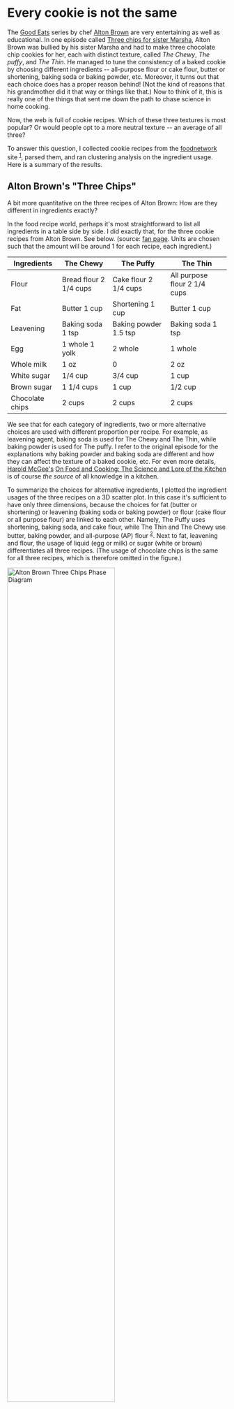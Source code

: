 # Every cookie is not the same

The [Good Eats](https://en.wikipedia.org/wiki/Good_Eats) series by chef [Alton Brown](https://en.wikipedia.org/wiki/Alton_Brown) are very entertaining as well as educational. In one episode called [Three chips for sister Marsha](http://www.foodnetwork.com/shows/good-eats/cl-series/three-chips-for-sister-marsha2.html), Alton Brown was bullied by his sister Marsha and had to make three chocolate chip cookies for her, each with distinct texture, called *The Chewy*, *The puffy*, and *The Thin*. He managed to tune the consistency of a baked cookie by choosing different ingredients -- all-purpose flour or cake flour, butter or shortening, baking soda or baking powder, etc. Moreover, it turns out that each choice does has a proper reason behind! (Not the kind of reasons that his grandmother did it that way or things like that.) Now to think of it, this is really one of the things that sent me down the path to chase science in home cooking.

Now, the web is full of cookie recipes. Which of these three textures is most popular? Or would people opt to a more neutral texture -- an average of all three?

To answer this question, I collected cookie recipes from the [foodnetwork](http://www.foodnetwork.com) site <sup>[1](#myfootnote1)</sup>, parsed them, and ran clustering analysis on the ingredient usage. Here is a summary of the results.

## Alton Brown's "Three Chips"

A bit more quantitative on the three recipes of Alton Brown: How are they different in ingredients exactly?

In the food recipe world, perhaps it's most straightforward to list all ingredients in a table side by side. I did exactly that, for the three cookie recipes from Alton Brown. See below. (source: [fan page](http://www.goodeatsfanpage.com/season3/cookie/cookietranscript.htm). Units are chosen such that the amount will be around 1 for each recipe, each ingredient.)


| Ingredients     | The Chewy              | The Puffy             | The Thin                     |
|-----------------|------------------------|-----------------------|------------------------------|
| Flour           | Bread flour 2 1/4 cups | Cake flour 2 1/4 cups | All purpose flour 2 1/4 cups |
| Fat             | Butter 1 cup           | Shortening 1 cup      | Butter 1 cup                 |
| Leavening       | Baking soda 1 tsp      | Baking powder 1.5 tsp | Baking soda 1 tsp            |
| Egg             | 1 whole 1 yolk         | 2 whole               | 1 whole                      |
| Whole milk      | 1 oz                   | 0                     | 2 oz                         |
| White sugar     | 1/4 cup                | 3/4 cup               | 1 cup                        |
| Brown sugar     | 1 1/4 cups             | 1 cup                 | 1/2 cup                      |
| Chocolate chips | 2 cups                 | 2 cups                | 2 cups                       |


We see that for each category of ingredients, two or more alternative choices are used with different proportion per recipe. For example, as leavening agent, baking soda is used for The Chewy and The Thin, while baking powder is used for The puffy. I refer to the original episode for the explanations why baking powder and baking soda are different and how they can affect the texture of a baked cookie, etc. For even more details, [Harold McGee's](http://www.curiouscook.com/) [On Food and Cooking: The Science and Lore of the Kitchen](https://www.amazon.com/Food-Cooking-Science-Lore-Kitchen/dp/0684800012) is of course *the source* of all knowledge in a kitchen.

To summarize the choices for alternative ingredients, I plotted the ingredient usages of the three recipes on a 3D scatter plot. In this case it's sufficient to have only three dimensions, because the choices for fat (butter or shortening) or leavening (baking soda or baking powder) or flour (cake flour or all purpose flour) are linked to each other. Namely, The Puffy uses shortening, baking soda, and cake flour, while The Thin and The Chewy use butter, baking powder, and all-purpose (AP) flour <sup>[2](#myfootnote2)</sup>. Next to fat, leavening and flour, the usage of liquid (egg or milk) or sugar (white or brown) differentiates all three recipes. (The usage of chocolate chips is the same for all three recipes, which is therefore omitted in the figure.)

<img src="../pics/ab_phasediagram_pct_scatter3d_label.png" alt="Alton Brown Three Chips Phase Diagram" style="width: 70%;"/>

**todo remake phase diagram**

In this visualization, these three recipes do look very different. But where would the other cookie recipes be on this plot? Will they cluster around one of these three points, or spread evenly in between?

## Recipe data collection and preprocessing

### Download web data
To fill the "phase diagram" of cookies with more data points, I downloaded the ingredient list of all chocolate chip cookie recipes from the foodnetwork website. This "filtering" is done by using the search function of the site itself, and it finds 1020 recipes.

### Parse the ingredients
The ingredient description is further parsed into a table of the actual ingredient, the amount used, and the unit. For example, a description like this:

> 2 1/2 sticks unsalted butter, at room temperature

is then parsed into three variables:

Ingredient | Amount | Unit
-----------|--------|--------
butter     |2.5     |stick

I then removed all recipes where the key ingredients miss either amount or unit. For example, one ingredient description is:

> 1/2 all-purpose flour

In this example, the author clearly made a typo and forgot to mention 1/2 *what* of all-purpose flour. Such entries are then removed.

After the clean up there are 848 recipes left.

### Percentage per ingredient category

With ingredient, amount, and unit in separate columns, I can easily converted all units per ingredient to be the same across recipes. The resulting table in a wide format have 15 "features" contains ingredients information, and it looks like this for the three Alton Brown recipes mentioned in the beginning:


Title | cakeflour.cup | flour.cup | butter.cup | shortening.cup | brownsugar.cup | sugar.cup | milk.cup | water.cup | egg.ge | eggwhite.ge | eggyolk.ge | bakingpowder.tsp | bakingsoda.tsp | chocolate.cup | cocoa.cup
----- | ----- | ----- | ----- | ----- | ----- | ----- | ----- | ----- | ----- | ----- | ----- | ----- | ----- | ----- | -----
The Chewy | NA | 2.4 | 1 | NA | 1.144 | 0.286 | 0.125 | NA | 1 | NA | 1 | NA | 1 | 2.004 | NA
The Puffy | 2.25 | NA | NA | 1 | 1 | 0.75 | NA | NA | 2 | NA | NA | 1.5 | NA | 2 | NA
The Thin | NA | 2.25 | 1 | NA | 0.5 | 1 | 0.25 | NA | 1 | NA | NA | NA | 1 | 2 | NA

With "prior knowledge" from the Good Eats episode, I know that various ingredients are in fact of the same category:

* Flour category: include cake flour, all-purpose flour

* Fat category: include butter, shortening

* Sugar category, include white sugar, brown sugar

* Leavening agent category, include baking soda, baking powder

* Liquid category, include milk, water, egg, egg yolk, egg white

* Egg category, include egg, egg yolk, egg white

I also know that the choice of alternative ingredients per category is, by science, important for distinguishing different cookies. I can then create new variables that represent exactly that, e.g. the percentage of butter usage over total fat usage. This means that if the value is 0, then butter is not used and only shortening is used, while if the value is 100%, only butter is used. If neither is used, I label it as -1.

The new variables for the three Alton Brown recipes look like this:

Title | All-purpose / flour total | Butter / Fat | White sugar / sugar | Baking soda / leavening | Egg / Liquid | Yolk / egg
----- | ----- | ----- | ----- | ----- | ----- | -----
The Chewy | 1.0 | 1.0 | 0.2 | 1.0 | 0.7 | 0.3
The Puffy | 0.0 | 0.0 | 0.4 | 0.0 | 1.0 | 0.0
The Thin | 1.0 | 1.0 | 0.7 | 1.0 | 0.5 | 0.0

These new variables then replace one variable per category since that information becomes redundant.

The percentage of ingredient usage per category is in fact very informative. Figure below shows the six new variables for all 848 recipes. From the top two rows (percentage of AP flour over total flour and butter over total fat), it's already clear the the majority of the recipes prefer AP flour instead cake flour, prefer butter instead of shortening. The choice of white sugar or brown sugar (row 3) is more often mixed, with a perference to white sugar.

It's almost tempting to conclude that the Puffy is not very popular. But flour and butter is not the full story. Plus, (1) comparing to cake flour, all-purpose flour may be more often present in the pantry since it's multi-purpose, (2) and butter is tastier than shortening, (3) and most people believe shortening is not as healty, etc. So other ingredients still need to be considered.

**todo center image. make responsive figure size**

**todo replace geom_tile by heatmap?**

<img src="../pics/ingredients.pct.geom_tile.png" alt="All recipes alternative ingredients percentage" style="width: 90%;"/>

A large area remain gray -- those are the recipes that does not use any of the ingredient choices. I bluntly decides that a recipe is not a cookie recipe if it doesn't use flour (sorry for the 5 recipes that uses oatmeal instead) and removed them from the data. This left me with 488 recipes.

### Normalize to servings

A cookie recipe may yield 10 cookies or 20 cookies. The next step I normalize per recipe, all ingredients to the flour usage -- using flour amount to represent servings. (The extra percentage variables don't need to be normalized.)

After both transformations (percentage and normalization), I also removed 22 duplicated recipes <sup>[3](#myfootnote3)</sup>.


### Compare ingredient variable with percentage variable

Main reason for choosing the transformed data (percentage) <sup>[4](#myfootnote4)</sup> over the normalized original data is that, with the transformed data, only 5 PC's are needed to explain 95% of the variability, while the original data needs 9 PCs.

<img src="../pics/df.pctRatio.noflyer.cluster.var.cov.png" alt="cumulative variance proportion, percentage per ingredients category" style="width: 50%;"/>

<img src="../pics/df.scale.var.cov.png" alt="cumulative variance proportion, ingredients as is" style="width: 50%;"/>


### Outlier removal

To further clean up the data, I calculated Mahalanobis distance and marked 5% (24 recipes) of the recipes with the highest Mahalanobis distance as "outlier" recipes.

To visualize the outliers detected, I plotted the first two PCA components (see figure below). The two components could explain around 40% of the variation -- mainly caused by the outliers. Well, French Meringue, or Baked Alaska, or Florentines, or Cheesecakes, are definitely not cookies.

<img src="../pics/outlier.cor.pc1.vs.pc2.text.png" alt="Outlier recipes" style="width: 60%;"/>

### Distribution of the variables

After outlier removal, I plotted histogram for each ingredient (normalized). For an explanation of the meaning of each variable, see section [Percentage per ingredient category](### Percentage per ingredient category)

<img src="../pics/df.pctRatio.noflyer.hist.free.png" alt="Histogram all ingredients" style="width: 90%;"/>

**todo replace figure title**

The top row are percentage of alternative ingredients. The bottom row are the ingredients normalized to servings (represented by flour usage) per recipe, further scaled by range over all recipes. From the histogram, we see that:

* All-purpose flour, butter, and egg are preferred choices for flour type, fat type, and liquid, respectively. And these variables are almost binary.

* Most recipes won't use egg yolks next to whole egg.

* The choices for white sugar or brown sugar, and baking soda or baking powder, are more balanced -- possibly because these two types of ingredients are less important.

* Around 100 recipes don't even use any leavening agent at all -- reasonable for a cookie.

* Egg whites and cocoa are also not popular ingredients for a cookie.

* The proportion of butter, white sugar, egg, and chocolate over flour (servings)) has quite some spread in the distribution. The data is however skewed because they are all positive numbers.

## Clustering analysis

### Number of clusters

I use k-means to cluster the recipes. From the figure below, we see that with more than 5 clusters, the percentage of variations explained does not increase that much any more. So the number of clusters is selected to be 5.

<img src="../pics/kmeans_p.exp_vs_centers.png" alt="K-means wss vs number of clusters" style="width: 50%;"/>

### Visualizing the clustering

PCA is a good way to visualize these 5 clusters.

<img src="../pics/df.pctRatio.noflyer.cluster.cov.pc1.vs.pc2.png" alt="PCA visualization of the clusters" style="width: 60%;"/>

Alternatively, [t-SNE](https://cran.r-project.org/web/packages/Rtsne/index.html) does even a better job at visualizing all data.

<img src="../pics/rtsne_seed36perp50seedkmeans19_5cluster.png" alt="t-SNE visualization of the clusters" style="width: 60%;"/>

Both recipes The Chewy and The Thin ended up to be in the same cluster (cluster 5). But in both visualizations, this cluster 5 is quite close to cluster 4 (where recipe The Puffy is in) and cluster 1. In addition, cluster 2 and 3 are quite distinct from the rest.


### Cluster centers

To look at recipes of the center of the clusters may also reveal what differentiates different clusters.

<img src="../pics/kmeans.centers.barplot.png" alt="visualize cluster centers" style="width: 80%;"/>

From the barplot,

* Cluster 2 stands out because it doesn't use leavening agent such as baking soda or baking powder. It uses lots of egg white though -- which leavens!

* Cluster 3 mostly don't use egg (value = -1 for the egg/liquid and yolk/egg column) or leavening.

* Cluster 1 is very similar to the cookie clusters (4 and 5)!

* Cluster 4 and 5 are remarkably similar, even for those percentage variables which should have separated a puffy cookie from a chewy cookie.

To compare directly cluster center of group 4 and 5 with the three Alton Brown recipes, they are re-plotted side by side.

<img src="../pics/kmeans.centers.ab.barplot.png" alt="compare cluster centers with Alton Brown recipes" style="width: 80%;"/>

For most of the factors that Alton brown considered deterministic to the cookie texture,

* The baking soda usage matches expectation: the puffy cookie (in cluster 4) uses exclusively baking powder and no baking powder, and other recipes in the same cluster uses rather a mix of both leavening agents, but on average higher percentage of baking powder indeed.

* Other ingredients such as choice of flour, fat, or sugar, centers of cluster 4 and 5 appear very similar, which is quite unexpected.

I re-plotted the t-SNE visualization but coloring now recipes which use either shortening or cake flour -- these are the ingredients that *The Puffy* uses.

<img src="../pics/rtsne_vis_cakeflour_shortening.png" alt="recipes uses cake flour or shortening" style="width: 80%;"/>

Turns out that there are only very few recipes which would use cake flour or shortening, which explains what these factors are not found to differentiates clusters.

### Recipe titles

Running a quick word count through the recipe titles of each cluster. I plot then the top occurring words per cluster (only those words that appear in more than 10% of the words, are included in the plot.)

<img src="../pics/tm_wordcount_per_cluster_5groups.png" alt="word count per cluster" style="width: 80%;"/>

The recipe title confirms the observations on cluster centers:

* For group 1, 4, and 5, the key words "chocolate", "chip", and "cookie" are dominating.

* Cluster 2 and 3 contain more often words that are not obviously cookies.

* Cluster 3 has a high count on "dough". This is possible a cluster of cookie dough recipes. No matter they don't use eggs!


## Conclusions

The clustering method does a good job separating cookie recipes from non-cookie recipes.  perhaps adding this information could help the search engine of [foodnetwork](http://www.foodnetwork.com/) to spit out more relevant results -- unless they added the non-relevant recipes on purpose...

Otherwise all cookie recipes simply fill the space between (and beyond) the three Alton Brown recipes. Everyone who would publish a recipe apparently has a different preference!


## Footnotes

<a name="myfootnote1">1</a>: I choose to use foodnetwork because (1) Foodnetwork site collects recipes from mainly TV chefs. Perhaps there would be less repetition and higher chance that the recipes are tested. Thus the data quality may be better. (2) Foodnetwork site was also the place where the Good Eats series were originally broadcasted.

<a name="myfootnote2">2</a>: Okay The chewy uses bread flour instead of all purpose flour. Based on personal experience, I find the result of bread flour almost similar to all-purpose flour. In addition, for the following up analysis where I downloaded 800 cookie recipes for the web, there are only 2 recipes that use bread flour: [Alton Brown's The Chewy](http://www.foodnetwork.com/recipes/alton-brown/the-chewy-recipe.html/) and [Sin City Cookies from Giada De Laurentiis](http://www.foodnetwork.com/recipes/giada-de-laurentiis/sin-city-cookies.html). I therefore labelled both bread flour and all-purpose flour as all-purpose flour in this document.

<a name="myfootnote3">3</a>: For example, [Simple Chocolate Chip Cookies](http://www.foodnetwork.com/recipes/food-network-kitchens/simple-chocolate-chip-cookies.html), [Crispy-Cakey Chocolate Chip Cookies](http://www.foodnetwork.com/recipes/food-network-kitchens/crispy-cakey-chocolate-chip-cookies-recipe.html), and [Extra-Crispy Chocolate Chip Cookies](http://www.foodnetwork.com/recipes/food-network-kitchens/extra-crispy-chocolate-chip-cookies.html) are identical. Well, also [Mexican Chocolate Cookies by Alice Medrich](http://www.foodnetwork.com/recipes/mexican-chocolate-cookies-recipe.html) and [Cinnamon-Spiced Hot Chocolate Cookies by Aaron Sanchez](http://www.foodnetwork.com/recipes/cinnamon-spiced-hot-chocolate-cookies-recipe.html) are essentially the same..

<a name="myfootnote4">4</a>: Only 12 features for the transformed data (to percentage per category), versus 15 features for the original data, because I removed features that I consider not important. These are: water usage per unit flour (only very few recipes use water, and water information is used in calculate egg over total liquid percentage); flour usage per unit flour total (same as flour percentage); and baking soda usage per unit flour (I think it's not that important..)

**todo, lookup what likelyhood means**
